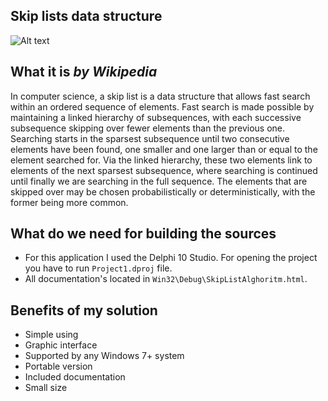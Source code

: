 ## **Skip lists** data structure
![Alt text](https://i.ytimg.com/vi/n0k500Nk6ME/maxresdefault.jpg)

## What it is *by Wikipedia*
In computer science, a skip list is a data structure that allows fast search within an ordered sequence of elements. Fast search is made possible by maintaining a linked hierarchy of subsequences, with each successive subsequence skipping over fewer elements than the previous one. Searching starts in the sparsest subsequence until two consecutive elements have been found, one smaller and one larger than or equal to the element searched for. Via the linked hierarchy, these two elements link to elements of the next sparsest subsequence, where searching is continued until finally we are searching in the full sequence. The elements that are skipped over may be chosen probabilistically or deterministically, with the former being more common.

## What do we need for building the sources
- For this application I used the Delphi 10 Studio. For opening the project you have to run `Project1.dproj` file. 
- All documentation's located in `Win32\Debug\SkipListAlghoritm.html`. 

## Benefits of my solution

- Simple using
- Graphic interface
- Supported by any Windows 7+ system
- Portable version
- Included documentation
- Small size


